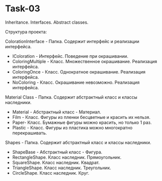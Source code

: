 # Task-03
Inheritance. Interfaces. Abstract classes.

Структура проекта:

ColorationInterface - Папка. Содержит интерфейс и реализации интерфейса.
- IColoration - Интерфейс. Поведение при окрашивании.
- ColoringMultiple - Класс. Множественное окрашивание. Реализация интерфейса.
- ColoringOnce - Класс. Однократное окрашивание. Реализация интерфейса.
- NoColoring - Класс. Окрашивание невозможно. Реализация интерфейса.

Material Class - Папка. Содержит абстрактный класс и классы наследники.
- Material - Абстрактный класс - Материал.
- Film - Класс. Фигуры из пленки бесцветные и красить их нельзя.
- Paper- Класс. Бумажные фигуры можно красить, но только 1 раз.
- Plastic - Класс. Фигуры из пластика можно многократно перекрашивать. 

Shapes - Папка. Содержит абстрактный класс и классы наследники.
- ShapeBase - Абстрактный класс - Фигура.
- RectangleShape. Класс наследник. Прямоугольник.
- SquareShape. Класс наследник. Квадрат.
- TriangleShape. Класс наследник. Треугольник.
- СircleShape. Класс наследник. Круг.

